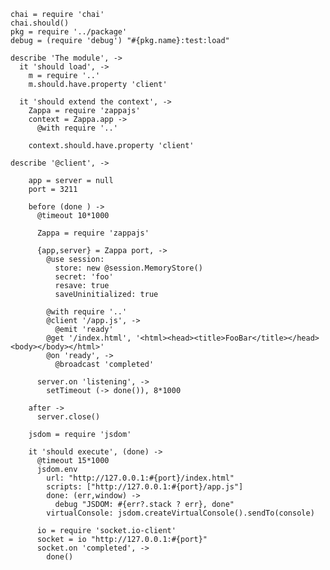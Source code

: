     chai = require 'chai'
    chai.should()
    pkg = require '../package'
    debug = (require 'debug') "#{pkg.name}:test:load"

    describe 'The module', ->
      it 'should load', ->
        m = require '..'
        m.should.have.property 'client'

      it 'should extend the context', ->
        Zappa = require 'zappajs'
        context = Zappa.app ->
          @with require '..'

        context.should.have.property 'client'

    describe '@client', ->

        app = server = null
        port = 3211

        before (done ) ->
          @timeout 10*1000

          Zappa = require 'zappajs'

          {app,server} = Zappa port, ->
            @use session:
              store: new @session.MemoryStore()
              secret: 'foo'
              resave: true
              saveUninitialized: true

            @with require '..'
            @client '/app.js', ->
              @emit 'ready'
            @get '/index.html', '<html><head><title>FooBar</title></head><body></body></html>'
            @on 'ready', ->
              @broadcast 'completed'

          server.on 'listening', ->
            setTimeout (-> done()), 8*1000

        after ->
          server.close()

        jsdom = require 'jsdom'

        it 'should execute', (done) ->
          @timeout 15*1000
          jsdom.env
            url: "http://127.0.0.1:#{port}/index.html"
            scripts: ["http://127.0.0.1:#{port}/app.js"]
            done: (err,window) ->
              debug "JSDOM: #{err?.stack ? err}, done"
            virtualConsole: jsdom.createVirtualConsole().sendTo(console)

          io = require 'socket.io-client'
          socket = io "http://127.0.0.1:#{port}"
          socket.on 'completed', ->
            done()
